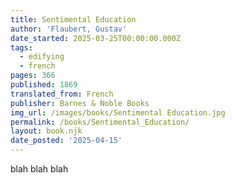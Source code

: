 ```yaml
---
title: Sentimental Education
author: 'Flaubert, Gustav'
date_started: 2025-03-25T00:00:00.000Z
tags:
  - edifying
  - french
pages: 366
published: 1869
translated_from: French
publisher: Barnes & Noble Books
img_url: /images/books/Sentimental Education.jpg
permalink: /books/Sentimental_Education/
layout: book.njk
date_posted: '2025-04-15'
---
```

blah blah blah

